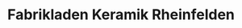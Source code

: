 ---
title: "Fabrikladen Keramik Rheinfelden"
url: /rheinfelden/fabrikladen-keramik-rheinfelden/
shop: Töpferei
---